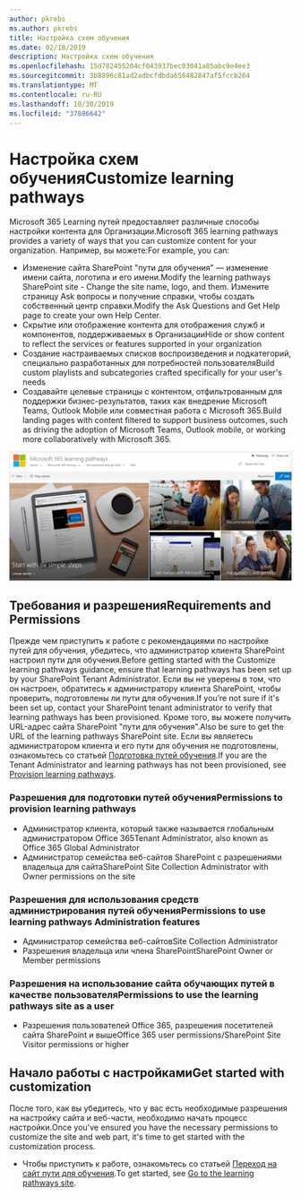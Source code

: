 ```yaml
---
author: pkrebs
ms.author: pkrebs
title: Настройка схем обучения
ms.date: 02/18/2019
description: Настройка схем обучения
ms.openlocfilehash: 15d782455204cf043937bec03041a85abc9e4ee3
ms.sourcegitcommit: 3b8896c81ad2adbcfdbda658482847af5fccb264
ms.translationtype: MT
ms.contentlocale: ru-RU
ms.lasthandoff: 10/30/2019
ms.locfileid: "37886642"
---
```

# <a name="customize-learning-pathways"></a><span data-ttu-id="f23f5-103">Настройка схем обучения</span><span class="sxs-lookup"><span data-stu-id="f23f5-103">Customize learning pathways</span></span>

<span data-ttu-id="f23f5-104">Microsoft 365 Learning путей предоставляет различные способы настройки контента для Организации.</span><span class="sxs-lookup"><span data-stu-id="f23f5-104">Microsoft 365 learning pathways provides a variety of ways that you can customize content for your organization.</span></span> <span data-ttu-id="f23f5-105">Например, вы можете:</span><span class="sxs-lookup"><span data-stu-id="f23f5-105">For example, you can:</span></span>  
- <span data-ttu-id="f23f5-106">Изменение сайта SharePoint "пути для обучения" — изменение имени сайта, логотипа и его имени.</span><span class="sxs-lookup"><span data-stu-id="f23f5-106">Modify the learning pathways SharePoint site - Change the site name, logo, and them.</span></span> <span data-ttu-id="f23f5-107">Измените страницу Ask вопросы и получение справки, чтобы создать собственный центр справки.</span><span class="sxs-lookup"><span data-stu-id="f23f5-107">Modify the Ask Questions and Get Help page to create your own Help Center.</span></span> 
- <span data-ttu-id="f23f5-108">Скрытие или отображение контента для отображения служб и компонентов, поддерживаемых в Организации</span><span class="sxs-lookup"><span data-stu-id="f23f5-108">Hide or show content to reflect the services or features supported in your organization</span></span> 
- <span data-ttu-id="f23f5-109">Создание настраиваемых списков воспроизведения и подкатегорий, специально разработанных для потребностей пользователя</span><span class="sxs-lookup"><span data-stu-id="f23f5-109">Build custom playlists and subcategories crafted specifically for your user's needs</span></span>
- <span data-ttu-id="f23f5-110">Создавайте целевые страницы с контентом, отфильтрованным для поддержки бизнес-результатов, таких как внедрение Microsoft Teams, Outlook Mobile или совместная работа с Microsoft 365.</span><span class="sxs-lookup"><span data-stu-id="f23f5-110">Build landing pages with content filtered to support business outcomes, such as driving the adoption of Microsoft Teams, Outlook mobile, or working more collaboratively with Microsoft 365.</span></span>

![кг-интродуЦинг. png](media/cg-introducing.png)

## <a name="requirements-and-permissions"></a><span data-ttu-id="f23f5-112">Требования и разрешения</span><span class="sxs-lookup"><span data-stu-id="f23f5-112">Requirements and Permissions</span></span>

<span data-ttu-id="f23f5-113">Прежде чем приступить к работе с рекомендациями по настройке путей для обучения, убедитесь, что администратор клиента SharePoint настроил пути для обучения.</span><span class="sxs-lookup"><span data-stu-id="f23f5-113">Before getting started with the Customize learning pathways guidance, ensure that learning pathways has been set up by your SharePoint Tenant Administrator.</span></span> <span data-ttu-id="f23f5-114">Если вы не уверены в том, что он настроен, обратитесь к администратору клиента SharePoint, чтобы проверить, подготовлены ли пути для обучения.</span><span class="sxs-lookup"><span data-stu-id="f23f5-114">If you’re not sure if it's been set up, contact your SharePoint tenant administrator to verify that learning pathways has been provisioned.</span></span> <span data-ttu-id="f23f5-115">Кроме того, вы можете получить URL-адрес сайта SharePoint "пути для обучения".</span><span class="sxs-lookup"><span data-stu-id="f23f5-115">Also be sure to get the URL of the learning pathways SharePoint site.</span></span> <span data-ttu-id="f23f5-116">Если вы являетесь администратором клиента и его пути для обучения не подготовлены, ознакомьтесь со статьей [Подготовка путей обучения](custom_provision.md).</span><span class="sxs-lookup"><span data-stu-id="f23f5-116">If you are the Tenant Administrator and learning pathways has not been provisioned, see [Provision learning pathways](custom_provision.md).</span></span> 

### <a name="permissions-to-provision-learning-pathways"></a><span data-ttu-id="f23f5-117">Разрешения для подготовки путей обучения</span><span class="sxs-lookup"><span data-stu-id="f23f5-117">Permissions to provision learning pathways</span></span>

- <span data-ttu-id="f23f5-118">Администратор клиента, который также называется глобальным администратором Office 365</span><span class="sxs-lookup"><span data-stu-id="f23f5-118">Tenant Administrator, also known as Office 365 Global Administrator</span></span>
- <span data-ttu-id="f23f5-119">Администратор семейства веб-сайтов SharePoint с разрешениями владельца для сайта</span><span class="sxs-lookup"><span data-stu-id="f23f5-119">SharePoint Site Collection Administrator with Owner permissions on the site</span></span>

### <a name="permissions-to-use-learning-pathways-administration-features"></a><span data-ttu-id="f23f5-120">Разрешения для использования средств администрирования путей обучения</span><span class="sxs-lookup"><span data-stu-id="f23f5-120">Permissions to use learning pathways Administration features</span></span>

- <span data-ttu-id="f23f5-121">Администратор семейства веб-сайтов</span><span class="sxs-lookup"><span data-stu-id="f23f5-121">Site Collection Administrator</span></span>
- <span data-ttu-id="f23f5-122">Разрешения владельца или члена SharePoint</span><span class="sxs-lookup"><span data-stu-id="f23f5-122">SharePoint Owner or Member permissions</span></span>

### <a name="permissions-to-use-the-learning-pathways-site-as-a-user"></a><span data-ttu-id="f23f5-123">Разрешения на использование сайта обучающих путей в качестве пользователя</span><span class="sxs-lookup"><span data-stu-id="f23f5-123">Permissions to use the learning pathways site as a user</span></span>

- <span data-ttu-id="f23f5-124">Разрешения пользователей Office 365, разрешения посетителей сайта SharePoint и выше</span><span class="sxs-lookup"><span data-stu-id="f23f5-124">Office 365 user permissions/SharePoint Site Visitor permissions or higher</span></span>

## <a name="get-started-with-customization"></a><span data-ttu-id="f23f5-125">Начало работы с настройками</span><span class="sxs-lookup"><span data-stu-id="f23f5-125">Get started with customization</span></span>
<span data-ttu-id="f23f5-126">После того, как вы убедитесь, что у вас есть необходимые разрешения на настройку сайта и веб-части, необходимо начать процесс настройки.</span><span class="sxs-lookup"><span data-stu-id="f23f5-126">Once you've ensured you have the necessary permissions to customize the site and web part, it's time to get started with the customization process.</span></span> 

- <span data-ttu-id="f23f5-127">Чтобы приступить к работе, ознакомьтесь со статьей [Переход на сайт пути для обучения](custom_goto.md).</span><span class="sxs-lookup"><span data-stu-id="f23f5-127">To get started, see [Go to the learning pathways site](custom_goto.md).</span></span>